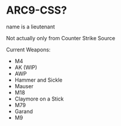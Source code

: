 # ARC9-CSS?
name is a lieutenant

Not actually only from Counter Strike Source

Current Weapons:
- M4
- AK (WIP)
- AWP
- Hammer and Sickle
- Mauser
- M18
- Claymore on a Stick
- M79
- Garand
- M9
